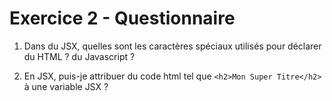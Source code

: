 # Exercice 2 - Questionnaire

1. Dans du JSX, quelles sont les caractères spéciaux utilisés pour déclarer du HTML ? du Javascript ?

2. En JSX, puis-je attribuer du code html tel que
`<h2>Mon Super Titre</h2>` à une variable JSX ? 
